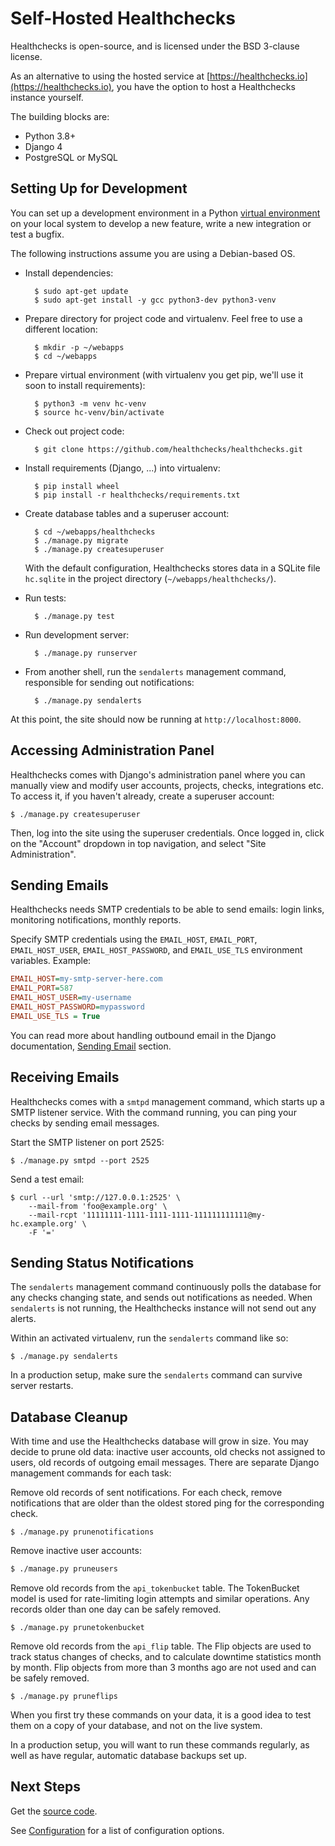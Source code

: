 # Self-Hosted Healthchecks

Healthchecks is open-source, and is licensed under the BSD 3-clause license.

As an alternative to using the hosted service at
[https://healthchecks.io](https://healthchecks.io), you have the option to host a
Healthchecks instance yourself.

The building blocks are:

* Python 3.8+
* Django 4
* PostgreSQL or MySQL

## Setting Up for Development


You can set up a development environment in a Python
[virtual environment](https://docs.python.org/3/tutorial/venv.html)
on your local system to develop a new feature, write a new integration
or test a bugfix.

The following instructions assume you are using a Debian-based OS.

* Install dependencies:

        $ sudo apt-get update
        $ sudo apt-get install -y gcc python3-dev python3-venv

* Prepare directory for project code and virtualenv. Feel free to use a
  different location:

        $ mkdir -p ~/webapps
        $ cd ~/webapps

* Prepare virtual environment
  (with virtualenv you get pip, we'll use it soon to install requirements):

        $ python3 -m venv hc-venv
        $ source hc-venv/bin/activate

* Check out project code:

        $ git clone https://github.com/healthchecks/healthchecks.git

* Install requirements (Django, ...) into virtualenv:

        $ pip install wheel
        $ pip install -r healthchecks/requirements.txt


* Create database tables and a superuser account:

        $ cd ~/webapps/healthchecks
        $ ./manage.py migrate
        $ ./manage.py createsuperuser

    With the default configuration, Healthchecks stores data in a SQLite file
    `hc.sqlite` in the project directory (`~/webapps/healthchecks/`).

* Run tests:

        $ ./manage.py test

* Run development server:

        $ ./manage.py runserver

* From another shell, run the `sendalerts` management command, responsible for
  sending out notifications:

        $ ./manage.py sendalerts

At this point, the site should now be running at `http://localhost:8000`.

## Accessing Administration Panel

Healthchecks comes with Django's administration panel where you can manually
view and modify user accounts, projects, checks, integrations etc. To access it,
if you haven't already, create a superuser account:

    $ ./manage.py createsuperuser

Then, log into the site using the superuser credentials. Once logged in,
click on the "Account" dropdown in top navigation, and select "Site Administration".

## Sending Emails

Healthchecks needs SMTP credentials to be able to send emails:
login links, monitoring notifications, monthly reports.

Specify SMTP credentials using the `EMAIL_HOST`, `EMAIL_PORT`, `EMAIL_HOST_USER`,
`EMAIL_HOST_PASSWORD`, and `EMAIL_USE_TLS` environment variables. Example:

```ini
EMAIL_HOST=my-smtp-server-here.com
EMAIL_PORT=587
EMAIL_HOST_USER=my-username
EMAIL_HOST_PASSWORD=mypassword
EMAIL_USE_TLS = True
```

You can read more about handling outbound email in the Django documentation,
[Sending Email](https://docs.djangoproject.com/en/3.1/topics/email/) section.

## Receiving Emails

Healthchecks comes with a `smtpd` management command, which starts up a
SMTP listener service. With the command running, you can ping your
checks by sending email messages.

Start the SMTP listener on port 2525:

    $ ./manage.py smtpd --port 2525

Send a test email:

    $ curl --url 'smtp://127.0.0.1:2525' \
        --mail-from 'foo@example.org' \
        --mail-rcpt '11111111-1111-1111-1111-111111111111@my-hc.example.org' \
        -F '='

## Sending Status Notifications

The `sendalerts` management command continuously polls the database for any checks
changing state, and sends out notifications as needed.
When `sendalerts` is not running, the Healthchecks instance will not send out any
alerts.

Within an activated virtualenv, run the `sendalerts` command like so:

    $ ./manage.py sendalerts


In a production setup, make sure the `sendalerts` command can survive
server restarts.

## Database Cleanup

With time and use the Healthchecks database will grow in size. You may
decide to prune old data: inactive user accounts, old checks not assigned
to users, old records of outgoing email messages. There are separate Django management
commands for each task:

Remove old records of sent notifications. For each check, remove notifications that
are older than the oldest stored ping for the corresponding check.

    $ ./manage.py prunenotifications

Remove inactive user accounts:

```bash
$ ./manage.py pruneusers
```

Remove old records from the `api_tokenbucket` table. The TokenBucket
model is used for rate-limiting login attempts and similar operations.
Any records older than one day can be safely removed.

    $ ./manage.py prunetokenbucket

Remove old records from the `api_flip` table. The Flip objects are used to track
status changes of checks, and to calculate downtime statistics month by month.
Flip objects from more than 3 months ago are not used and can be safely removed.

    $ ./manage.py pruneflips

When you first try these commands on your data, it is a good idea to
test them on a copy of your database, and not on the live system.

In a production setup, you will want to run these commands regularly, as well as
have regular, automatic database backups set up.

## Next Steps

Get the [source code](https://github.com/healthchecks/healthchecks).

See [Configuration](../self_hosted_configuration/) for a list of configuration options.

